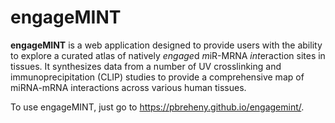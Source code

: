 # engageMINT

**engageMINT** is a web application designed to provide users with the ability to explore a curated atlas of natively *engage*d *m*iR-MRNA *int*eraction sites in tissues. It synthesizes data from a number of UV crosslinking and immunoprecipitation (CLIP) studies to provide a comprehensive map of miRNA-mRNA interactions across various human tissues.

To use engageMINT, just go to <https://pbreheny.github.io/engagemint/>.
